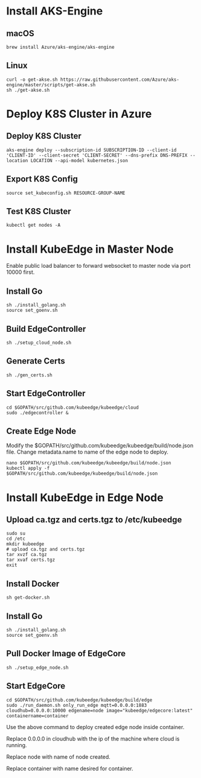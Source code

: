 # Install AKS-Engine


## macOS

```shell
brew install Azure/aks-engine/aks-engine
```

## Linux

```shell
curl -o get-akse.sh https://raw.githubusercontent.com/Azure/aks-engine/master/scripts/get-akse.sh
sh ./get-akse.sh
```

# Deploy K8S Cluster in Azure

## Deploy K8S Cluster

```shell
aks-engine deploy --subscription-id SUBSCRIPTION-ID --client-id 'CLIENT-ID' --client-secret 'CLIENT-SECRET' --dns-prefix DNS-PREFIX --location LOCATION --api-model kubernetes.json

```

## Export K8S Config

```shell
source set_kubeconfig.sh RESOURCE-GROUP-NAME

```

## Test K8S Cluster

```shell
kubectl get nodes -A
```

# Install KubeEdge in Master Node

Enable public load balancer to forward websocket to master node via port 10000 first.

## Install Go

```shell
sh ./install_golang.sh
source set_goenv.sh
```

## Build EdgeController

```shell
sh ./setup_cloud_node.sh

```

## Generate Certs

```shell
sh ./gen_certs.sh

```

## Start EdgeController

```shell
cd $GOPATH/src/github.com/kubeedge/kubeedge/cloud
sudo ./edgecontroller &

```

## Create Edge Node

Modify the $GOPATH/src/github.com/kubeedge/kubeedge/build/node.json file. 
Change metadata.name to name of the edge node to deploy.

```shell
nano $GOPATH/src/github.com/kubeedge/kubeedge/build/node.json 
kubectl apply -f $GOPATH/src/github.com/kubeedge/kubeedge/build/node.json

```

# Install KubeEdge in Edge Node

## Upload ca.tgz and certs.tgz to /etc/kubeedge

```shell
sudo su
cd /etc
mkdir kubeedge
# upload ca.tgz and certs.tgz
tar xvzf ca.tgz
tar xvaf certs.tgz
exit

```

## Install Docker

```shell
sh get-docker.sh
```

## Install Go

```shell
sh ./install_golang.sh
source set_goenv.sh

```

## Pull Docker Image of EdgeCore

```shell
sh ./setup_edge_node.sh

```

## Start EdgeCore

```shell
cd $GOPATH/src/github.com/kubeedge/kubeedge/build/edge
sudo ./run_daemon.sh only_run_edge mqtt=0.0.0.0:1883 cloudhub=0.0.0.0:10000 edgename=node image="kubeedge/edgecore:latest" containername=container
```

Use the above command to deploy created edge node inside container.

Replace 0.0.0.0 in cloudhub with the ip of the machine where cloud is running.

Replace node with name of node created.

Replace container with name desired for container.
